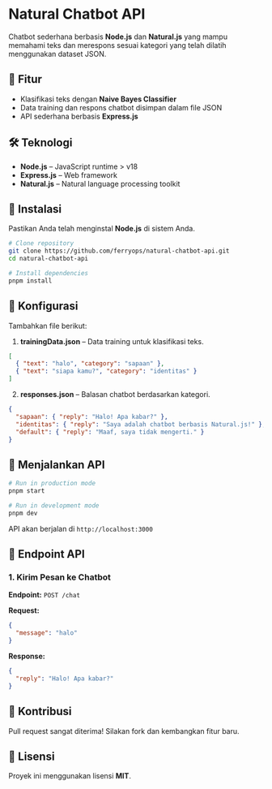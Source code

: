 # Natural Chatbot API

Chatbot sederhana berbasis **Node.js** dan **Natural.js** yang mampu memahami teks dan merespons sesuai kategori yang telah dilatih menggunakan dataset JSON.

## 🚀 Fitur

- Klasifikasi teks dengan **Naive Bayes Classifier**
- Data training dan respons chatbot disimpan dalam file JSON
- API sederhana berbasis **Express.js**

## 🛠️ Teknologi

- **Node.js** – JavaScript runtime > v18
- **Express.js** – Web framework
- **Natural.js** – Natural language processing toolkit

## 📌 Instalasi

Pastikan Anda telah menginstal **Node.js** di sistem Anda.

```sh
# Clone repository
git clone https://github.com/ferryops/natural-chatbot-api.git
cd natural-chatbot-api

# Install dependencies
pnpm install
```

## 🔧 Konfigurasi

Tambahkan file berikut:

1. **trainingData.json** – Data training untuk klasifikasi teks.

```json
[
  { "text": "halo", "category": "sapaan" },
  { "text": "siapa kamu?", "category": "identitas" }
]
```

2. **responses.json** – Balasan chatbot berdasarkan kategori.

```json
{
  "sapaan": { "reply": "Halo! Apa kabar?" },
  "identitas": { "reply": "Saya adalah chatbot berbasis Natural.js!" },
  "default": { "reply": "Maaf, saya tidak mengerti." }
}
```

## 🚀 Menjalankan API

```sh
# Run in production mode
pnpm start

# Run in development mode
pnpm dev
```

API akan berjalan di `http://localhost:3000`

## 📡 Endpoint API

### 1. Kirim Pesan ke Chatbot

**Endpoint:** `POST /chat`

**Request:**

```json
{
  "message": "halo"
}
```

**Response:**

```json
{
  "reply": "Halo! Apa kabar?"
}
```

## 🤝 Kontribusi

Pull request sangat diterima! Silakan fork dan kembangkan fitur baru.

## 📜 Lisensi

Proyek ini menggunakan lisensi **MIT**.
